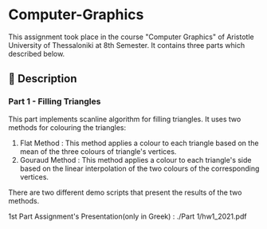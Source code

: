 # Computer-Graphics
This assignment took place in the course "Computer Graphics" of Aristotle University of Thessaloniki at 8th Semester. It contains three parts which described below.

## :ledger: Description 
### Part 1 - Filling Triangles
This part implements scanline algorithm for filling triangles. It uses two methods for colouring the triangles:
1. Flat Method : This method applies a colour to each triangle based on the mean of the three colours of triangle's vertices.
2. Gouraud Method : This method applies a colour to each triangle's side based on the linear interpolation of the two colours of the corresponding vertices.

There are two different demo scripts that present the results of the two methods.

1st Part Assignment's Presentation(only in Greek) : ./Part 1/hw1_2021.pdf
